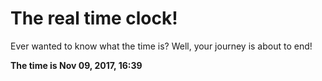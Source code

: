 # The real time clock!

Ever wanted to know what the time is? Well, your journey is about to end!

**The time is Nov 09, 2017, 16:39**
